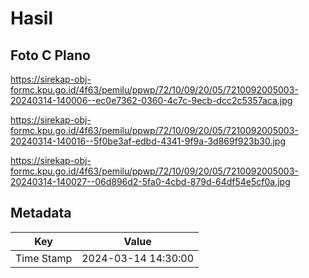 # Hasil

## Foto C Plano

https://sirekap-obj-formc.kpu.go.id/4f63/pemilu/ppwp/72/10/09/20/05/7210092005003-20240314-140006--ec0e7362-0360-4c7c-9ecb-dcc2c5357aca.jpg

https://sirekap-obj-formc.kpu.go.id/4f63/pemilu/ppwp/72/10/09/20/05/7210092005003-20240314-140016--5f0be3af-edbd-4341-9f9a-3d869f923b30.jpg

https://sirekap-obj-formc.kpu.go.id/4f63/pemilu/ppwp/72/10/09/20/05/7210092005003-20240314-140027--06d896d2-5fa0-4cbd-879d-64df54e5cf0a.jpg


## Metadata

| Key        | Value               |
| ---------- | ------------------- |
| Time Stamp | 2024-03-14 14:30:00 |



